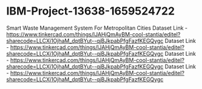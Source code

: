 # IBM-Project-13638-1659524722
Smart Waste Management System For Metropolitan Cities
Dataset Link - https://www.tinkercad.com/things/lJAHjQmAyBM-cool-stantia/editel?sharecode=LLCXi1OjhaM_dptBYut--qjBJkpabPfgFazfKEGQygc
Dataset Link - https://www.tinkercad.com/things/lJAHjQmAyBM-cool-stantia/editel?sharecode=LLCXi1OjhaM_dptBYut--qjBJkpabPfgFazfKEGQygc
Dataset Link - https://www.tinkercad.com/things/lJAHjQmAyBM-cool-stantia/editel?sharecode=LLCXi1OjhaM_dptBYut--qjBJkpabPfgFazfKEGQygc
Dataset Link - https://www.tinkercad.com/things/lJAHjQmAyBM-cool-stantia/editel?sharecode=LLCXi1OjhaM_dptBYut--qjBJkpabPfgFazfKEGQygc
